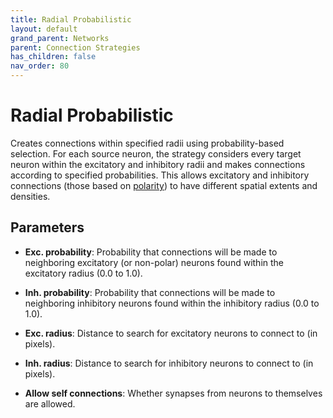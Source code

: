 ```yaml
---
title: Radial Probabilistic
layout: default
grand_parent: Networks
parent: Connection Strategies
has_children: false
nav_order: 80
---
```


# Radial Probabilistic

Creates connections within specified radii using probability-based selection. For each source neuron, the strategy considers every target neuron within the excitatory and inhibitory radii and makes connections according to specified probabilities. This allows excitatory and inhibitory connections (those based on [polarity](../neurons/#polarity)) to have different spatial extents and densities.

## Parameters

- **Exc. probability**: Probability that connections will be made to neighboring excitatory (or non-polar) neurons found within the excitatory radius (0.0 to 1.0).

- **Inh. probability**: Probability that connections will be made to neighboring inhibitory neurons found within the inhibitory radius (0.0 to 1.0).

- **Exc. radius**: Distance to search for excitatory neurons to connect to (in pixels).

- **Inh. radius**: Distance to search for inhibitory neurons to connect to (in pixels).

- **Allow self connections**: Whether synapses from neurons to themselves are allowed.
